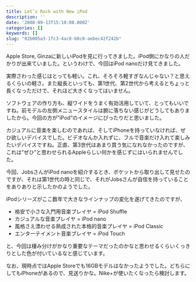 ```yaml
---
title: Let’s Rock with New iPod
description: ''
date: '2008-09-13T15:10:08.000Z'
categories: []
keywords: []
slug: "02b005a3-1fc3-4ac8-b0c8-aebec42f242b"
---
```

Apple Store, Ginzaに新しいiPodを見に行ってきました。iPod側にかなりの人だかりが出来ていました。というわけで、今回はiPod nanoだけ見てきました。

実際さわった感じはとっても軽い。これ、そろそろ軽すぎなんじゃない？と思えるくらいの軽さ。また縦長といっても、第1世代、第2世代から考えるとちょっと長くなっただけで、それほど大きくなってはいません。

ソフトウェアの作り方も、縦ワイドをうまく有効活用していて、とってもいいですね。前モデルの左側メニュースタイルは腑に落ちない感じがどうしてもありましたから。今回の方が”iPod”のイメージにぴったりだと思いました。

カジュアルに音楽を楽しむのであれば、そしてiPhoneを持っていなければ、ぜひ欲しいデバイスでした。ビデオなんか入れずに、フルで音楽だけ入れて楽しみたいデバイスですね。正直、第3世代はあまり買う気になれなかったのですが、これは”ぜひ”と思わせられるAppleらしい何かを感じずにはいられませんでした。

今回、JobsさんがiPod nanoを紹介するとき、ポケットから取り出して見せたのですが、それは第1世代の時と同じで、それがJobsさんが自信を持っていることをありありと示したかのようでした。

iPodシリーズがここ数年で大きなラインナップの変化を遂げてきたのですが、

*   格安で小さな入門用音楽プレイヤ = iPod Shuffle
*   カジュアルな音楽プレイヤ = iPod nano
*   風格さえ漂わせる熟成された本格的音楽プレイヤ = iPod Classic
*   エンターテイメント音楽プレイヤ = iPod Touch

と、今回は棲み分けがかなり重要なテーマだったのかなと思わせるくらいくっきりとした色が付いているなと感じています。

なお、現時点ではApple Storeでも16GBモデルはなかったようでした。どちらにしてもiPhoneがあるので、見送りかな。Nike+が使いたくなったら検討します。